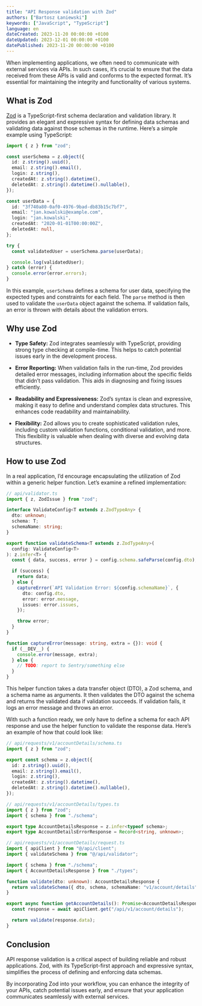 ```yaml
---
title: "API Response validation with Zod"
authors: ["Bartosz Łaniewski"]
keywords: ["JavaScript", "TypeScript"]
language: en
dateCreated: 2023-11-20 00:00:00 +0100
dateUpdated: 2023-12-01 00:00:00 +0100
datePublished: 2023-11-20 00:00:00 +0100
---
```


When implementing applications, we often need to communicate with external services via APIs. In such cases, it’s crucial to ensure that the data received from these APIs is valid and conforms to the expected format. It’s essential for maintaining the integrity and functionality of various systems.

## What is Zod

[Zod](https://github.com/colinhacks/zod) is a TypeScript-first schema declaration and validation library. It provides an elegant and expressive syntax for defining data schemas and validating data against those schemas in the runtime. Here’s a simple example using TypeScript:

```ts
import { z } from "zod";

const userSchema = z.object({
  id: z.string().uuid(),
  email: z.string().email(),
  login: z.string(),
  createdAt: z.string().datetime(),
  deletedAt: z.string().datetime().nullable(),
});

const userData = {
  id: "3f740a80-0af0-4976-9bad-db83b15c7bf7",
  email: "jan.kowalski@example.com",
  login: "jan.kowalski",
  createdAt: "2020-01-01T00:00:00Z",
  deletedAt: null,
};

try {
  const validatedUser = userSchema.parse(userData);

  console.log(validatedUser);
} catch (error) {
  console.error(error.errors);
}
```

In this example, `userSchema` defines a schema for user data, specifying the expected types and constraints for each field. The `parse` method is then used to validate the `userData` object against the schema. If validation fails, an error is thrown with details about the validation errors.

## Why use Zod

- **Type Safety:** Zod integrates seamlessly with TypeScript, providing strong type checking at compile-time. This helps to catch potential issues early in the development process.

- **Error Reporting:** When validation fails in the run-time, Zod provides detailed error messages, including information about the specific fields that didn’t pass validation. This aids in diagnosing and fixing issues efficiently.

- **Readability and Expressiveness:** Zod’s syntax is clean and expressive, making it easy to define and understand complex data structures. This enhances code readability and maintainability.

- **Flexibility:** Zod allows you to create sophisticated validation rules, including custom validation functions, conditional validation, and more. This flexibility is valuable when dealing with diverse and evolving data structures.

## How to use Zod

In a real application, I’d encourage encapsulating the utilization of Zod within a generic helper function. Let’s examine a refined implementation:

```ts
// api/validator.ts
import { z, ZodIssue } from "zod";

interface ValidateConfig<T extends z.ZodTypeAny> {
  dto: unknown;
  schema: T;
  schemaName: string;
}

export function validateSchema<T extends z.ZodTypeAny>(
  config: ValidateConfig<T>
): z.infer<T> {
  const { data, success, error } = config.schema.safeParse(config.dto);

  if (success) {
    return data;
  } else {
    captureError(`API Validation Error: ${config.schemaName}`, {
      dto: config.dto,
      error: error.message,
      issues: error.issues,
    });

    throw error;
  }
}

function captureError(message: string, extra = {}): void {
  if (__DEV__) {
    console.error(message, extra);
  } else {
    // TODO: report to Sentry/something else
  }
}
```

This helper function takes a data transfer object (DTO), a Zod schema, and a schema name as arguments. It then validates the DTO against the schema and returns the validated data if validation succeeds. If validation fails, it logs an error message and throws an error.

With such a function ready, we only have to define a schema for each API response and use the helper function to validate the response data. Here’s an example of how that could look like:

```ts
// api/requests/v1/accountDetails/schema.ts
import { z } from "zod";

export const schema = z.object({
  id: z.string().uuid(),
  email: z.string().email(),
  login: z.string(),
  createdAt: z.string().datetime(),
  deletedAt: z.string().datetime().nullable(),
});
```

```ts
// api/requests/v1/accountDetails/types.ts
import { z } from "zod";
import { schema } from "./schema";

export type AccountDetailsResponse = z.infer<typeof schema>;
export type AccountDetailsErrorResponse = Record<string, unknown>;
```

```ts {8-10}
// api/requests/v1/accountDetails/request.ts
import { apiClient } from "@/api/client";
import { validateSchema } from "@/api/validator";

import { schema } from "./schema";
import { AccountDetailsResponse } from "./types";

function validate(dto: unknown): AccountDetailsResponse {
  return validateSchema({ dto, schema, schemaName: "v1/account/details" });
}

export async function getAccountDetails(): Promise<AccountDetailsResponse> {
  const response = await apiClient.get("/api/v1/account/details");

  return validate(response.data);
}
```

## Conclusion

API response validation is a critical aspect of building reliable and robust applications. Zod, with its TypeScript-first approach and expressive syntax, simplifies the process of defining and enforcing data schemas.

By incorporating Zod into your workflow, you can enhance the integrity of your APIs, catch potential issues early, and ensure that your application communicates seamlessly with external services.
